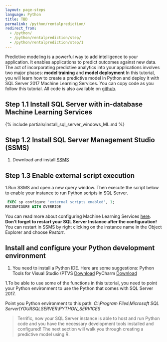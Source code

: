 ```yaml
---
layout: page-steps
language: Python
title: TBD 
permalink: /python/rentalprediction/
redirect_from:
  - /python/
  - /python/rentalprediction/step/
  - /python/rentalprediction/step/1
---
```


Predictive modeling is a powerful way to add intelligence to your application. It enables applications to predict outcomes against new data.
The act of incorporating predictive analytics into your applications involves two major phases: 
**model training** and **model deployment**
In this tutorial, you will learn how to create a predictive model in Python and deploy it with SQL Server 2017 Machine Learning Services.
You can copy code as you follow this tutorial. All code is also available on [github](https://github.com/NelGson/sql-server-samples/tree/master/samples/features/machine-learning-services/python/getting-started/rental-prediction).

## Step 1.1 Install SQL Server with in-database Machine Learning Services
{% include partials/install_sql_server_windows_ML.md %}

## Step 1.2 Install SQL Server Management Studio (SSMS)
1. Download and install [SSMS](https://msdn.microsoft.com/en-us/library/mt238290.aspx)

## Step 1.3 Enable external script execution              
1.Run SSMS and open a new query window. Then execute the script below to enable your instance to run Python scripts in SQL Server.

```sql
 EXEC sp_configure 'external scripts enabled', 1;
RECONFIGURE WITH OVERRIDE
```
You can read more about configuring Machine Learning Services [here](https://docs.microsoft.com/en-us/sql/advanced-analytics/r-services/set-up-sql-server-r-services-in-database).
**Don't forget to restart your SQL Server Instance after the configuration!** You can restart in SSMS by right clicking on the instance name in the Object Explorer and choose *Restart*.
 
## Install and configure your Python development environment   
1. You need to install a Python IDE. Here are some suggestions:
Python Tools for Visual Studio (PTVS [Download](https://microsoft.github.io/PTVS)
PyCharm [Download](https://www.jetbrains.com/pycharm/)


1.To be able to use some of the functions in this tutorial, you need to point your Python environment to use the Python that comes with SQL Server 2017. </p>
Point you Python environment to this path: *C:\Program Files\Microsoft SQL Server\YOURSQLSERVER\PYTHON_SERVICES*

> Terrific, now your SQL Server instance is able to host and run Python code and you have the necessary development tools installed and configured! The next section will walk you through creating a predictive model using R.
    